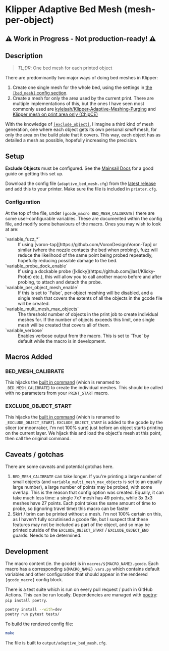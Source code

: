 # Klipper Adaptive Bed Mesh (mesh-per-object)

## ⚠️ Work in Progress - Not production-ready! ⚠️

## Description

> *TL;DR*: One bed mesh for each printed object

There are predominantly two major ways of doing bed meshes in Klipper:
1. Create one single mesh for the whole bed, using the settings in [the `[bed_mesh]` config section](https://www.klipper3d.org/Bed_Mesh.html).
2. Create a mesh for only the area used by the current print. There are multiple implementations of this, but the ones I have seen most commonly used are [kyleisah/Klipper-Adaptive-Meshing-Purging](https://github.com/kyleisah/Klipper-Adaptive-Meshing-Purging) and [Klipper mesh on print area only (ChipCE)](https://gist.github.com/ChipCE/95fdbd3c2f3a064397f9610f915f7d02)

With the knowledge of [`[exclude_object]`](https://www.klipper3d.org/Exclude_Object.html), I imagine a third kind of mesh generation, one where each object gets its own personal *small* mesh, for only the area on the build plate that it covers. This way, each object has as detailed a mesh as possible, hopefully increasing the precision.

## Setup

**Exclude Objects** must be configured. See the [Mainsail Docs](https://docs.mainsail.xyz/features/exclude_objects) for a good guide on getting this set up.

Download the config file (`adaptive_bed_mesh.cfg`) from the [latest release](https://github.com/whi-tw/klipper-adaptive-mesh/releases/) and add this to your printer. Make sure the file is included in `printer.cfg`.

### Configuration

At the top of the file, under `[gcode_macro BED_MESH_CALIBRATE]` there are some user-configurable variables. These are documented within the config file, and modify some behaviours of the macro. Ones you may wish to look at are:

<dl>
	<dt>`variable_fuzz_*`</dt>
	<dd>If using [voron-tap][https://github.com/VoronDesign/Voron-Tap] or similar (where the nozzle contacts the bed when probing), fuzz will reduce the likelihood of the same point being probed repeatedly, hopefully reducing possible damage to the bed.</dd>
	<dt>`variable_probe_dock_enable`</dt>
	<dd>If using a dockable probe ([klicky](https://github.com/jlas1/Klicky-Probe) etc.), this will allow you to call another macro before and after probing, to attach and detach the probe.</dd>
	<dt>`variable_per_object_mesh_enable`</dt>
	<dd>If this is set to `False`, per-object meshing will be disabled, and a single mesh that covers the extents of all the objects in the gcode file will be created.</dd>
	<dt>`variable_multi_mesh_max_objects`</dt>
	<dd>The threshold number of objects in the print job to create individual meshes for. If the number of objects exceeds this limit, one single mesh will be created that covers all of them.</dd>
	<dt>`variable_verbose`</dt>
	<dd>Enables verbose output from the macro. This is set to `True` by default while the macro is in development.</dd>
</dl>

## Macros Added

### BED_MESH_CALIBRATE

This hijacks the [built in command](https://www.klipper3d.org/G-Codes.html#bed_mesh_calibrate) (which is renamed to `_BED_MESH_CALIBRATE`) to create the individual meshes. This should be called with no parameters from your `PRINT_START` macro.

### EXCLUDE_OBJECT_START

This hijacks the [built in command](https://www.klipper3d.org/G-Codes.html#exclude_object_start) (which is renamed to `_EXCLUDE_OBJECT_START`).
`EXCLUDE_OBJECT_START` is added to the gcode by the slicer (or moonraker, I'm not 100% sure) just before an object starts printing on the current layer. We hijack this and load the object's mesh at this point, then call the original command.

## Caveats / gotchas

There are some caveats and potential gotchas here.

1. `BED_MESH_CALIBRATE` can take longer. If you're printing a large number of small objects (and `variable_multi_mesh_max_objects` is set to an equally large number), a large number of points may be probed, with some overlap. This is the reason that config option was created.  Equally, it can take much less time: a single 7x7 mesh has 49 points, while 3x 3x3 meshes have 27 points. Each point takes the same amount of time to probe, so (ignoring travel time) this macro can be faster
2. Skirt / brim can be printed without a mesh. I'm not 100% certain on this, as I haven't fully scrutinised a gcode file, but I suspect that these features may not be included as part of the object, and so may be printed outside of the `EXCLUDE_OBJECT_START` / `EXCLUDE_OBJECT_END` guards. Needs to be determined.

## Development

The macro content (ie. the gcode) is in `macros/${MACRO_NAME}.gcode`. Each macro has a corresponding `${MACRO_NAME}.vars.py` which contains default variables and other configuration that should appear in the rendered `[gcode_macro]` config block.

There is a test suite which is run on every pull request / push in GitHub Actions. This can be run locally. Dependencies are managed with [poetry](https://python-poetry.org/): `pip install poetry`.

```bash
poetry install --with=dev
poetry run pytest tests/
```

To build the rendered config file:

```bash
make
```

The file is built to `output/adaptive_bed_mesh.cfg`.